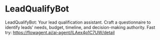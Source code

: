 # LeadQualifyBot
LeadQualifyBot: Your lead qualification assistant. Craft a questionnaire to identify leads' needs, budget, timeline, and decision-making authority.
Fast try: https://flowagent.ai/ai-agent/ILAex4p1C7UW/detail
